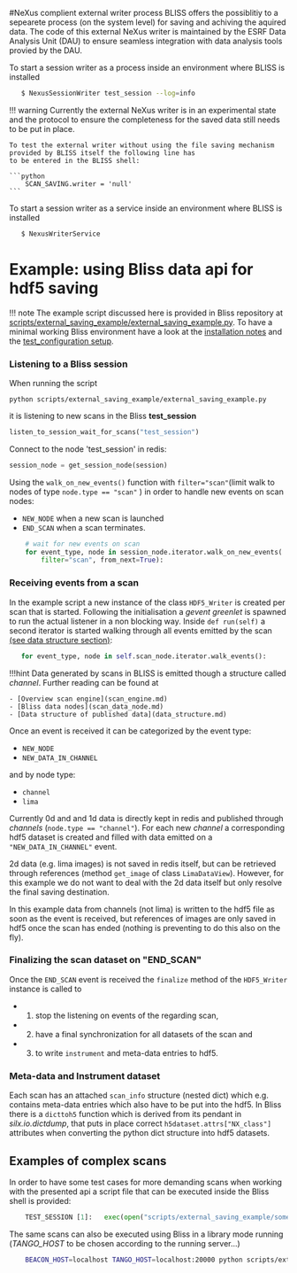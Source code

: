 #NeXus complient external writer process
BLISS offers the possiblitiy to a sepearete process (on the system level) for saving and achiving the aquired data.
The code of this external NeXus writer is maintained by the ESRF Data Analysis Unit (DAU) to ensure seamless 
integration with data analysis tools provied by the DAU.

To start a session writer as a process inside an environment where BLISS is installed

```bash
   $ NexusSessionWriter test_session --log=info
```

!!! warning
    Currently the external NeXus writer is in an experimental state and the protocol to ensure the completeness for the
    saved data still needs to be put in place.
    
    To test the external writer without using the file saving mechanism provided by BLISS itself the following line has 
    to be entered in the BLISS shell:
    
    ```python
        SCAN_SAVING.writer = 'null'
    ```

To start a session writer as a service inside an environment where BLISS is installed

```bash
   $ NexusWriterService
```


# Example: using Bliss data api for hdf5 saving

!!! note
    The  example script discussed here is provided in Bliss repository 
    at [scripts/external_saving_example/external_saving_example.py](https://gitlab.esrf.fr/bliss/bliss/blob/master/scripts/external_saving_example/external_saving_example.py).
    To have a minimal working Bliss environment have a look at the [installation notes](index.md#installation-outside-esrf) 
    and the [test_configuration setup](index.md#use-bliss-without-hardware).


### Listening to a Bliss session
When running the script 

    python scripts/external_saving_example/external_saving_example.py
    
it is listening to new scans in the Bliss __test_session__ 

```python
listen_to_session_wait_for_scans("test_session")
```

Connect to the node 'test_session' in redis:

```python
session_node = get_session_node(session)
```

Using  the `walk_on_new_events()` function with `filter="scan"`(limit walk to nodes of type `node.type == "scan"` ) in order to handle new events on scan nodes: 

- `NEW_NODE` when a new scan is launched 
- `END_SCAN` when a scan terminates.

```python
    # wait for new events on scan
    for event_type, node in session_node.iterator.walk_on_new_events(
        filter="scan", from_next=True):
```

### Receiving events from a scan
In the example script a new instance of the class `HDF5_Writer` is created per scan that is started. Following the
initialisation a _gevent greenlet_ is spawned to run the actual listener in a non blocking way. Inside `def run(self)` 
a second iterator is started walking through all events emitted by the scan
[(see data structure section)](data_structure.md#experiment-and-redis-data-structure):

```python
   for event_type, node in self.scan_node.iterator.walk_events():
```

!!!hint
    Data generated by scans in BLISS is emitted though a structure called _channel_. Further reading can be found at
    
    - [Overview scan engine](scan_engine.md)
    - [Bliss data nodes](scan_data_node.md)
    - [Data structure of published data](data_structure.md)

Once an event is received it can be categorized by the event type:

- `NEW_NODE`
- `NEW_DATA_IN_CHANNEL`

and by node type:
 
- `channel`
- `lima`


Currently  0d and and 1d data is directly kept in redis and published through _channels_ (`node.type == "channel"`).
For each new _channel_  a corresponding hdf5 dataset is created and filled with data emitted on a `"NEW_DATA_IN_CHANNEL"` event.

2d data (e.g. lima images) is not saved in redis itself, but can be retrieved through references (method `get_image` of class `LimaDataView`). However, for this example we
do not want to deal with the 2d data itself but only resolve the final saving destination. 

In this example data from channels (not lima) is written to the hdf5 file as soon 
as the event is received, but references of images are only saved in hdf5 once the scan has ended (nothing is preventing to do this also on the fly).

### Finalizing the scan dataset on "END_SCAN"
Once the `END_SCAN` event is received the `finalize` method of the `HDF5_Writer` instance is called 
to 

- 1) stop the listening on events of the regarding scan, 
- 2) have a final synchronization for all datasets of the scan and 
- 3) to write `instrument` and meta-data entries to hdf5.

### Meta-data and Instrument dataset
Each scan has an attached `scan_info` structure (nested dict) which e.g. contains meta-data entries which also have to be put into the hdf5. In Bliss there is a `dicttoh5` 
function which is derived from its pendant in _silx.io.dictdump_, that puts in place correct `h5dataset.attrs["NX_class"]` attributes when converting the python dict 
structure into hdf5 datasets.

## Examples of complex scans
In order to have some test cases for more demanding scans when working with the presented api a script file that can be executed inside the Bliss shell is provided:
```python
    TEST_SESSION [1]:   exec(open("scripts/external_saving_example/some_scans.py").read())
```

The same scans can also be executed using Bliss in a library mode running (_TANGO_HOST_ to be chosen according to the running server...)
```bash
    BEACON_HOST=localhost TANGO_HOST=localhost:20000 python scripts/external_saving_example/some_scans_bliss_as_library.py 
```

